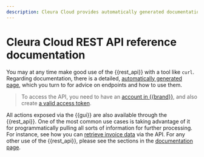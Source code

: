```yaml
---
description: Cleura Cloud provides automatically generated documentation for its REST API.
---
```

# Cleura Cloud REST API reference documentation

You may at any time make good use of the {{rest_api}} with a
tool like `curl`. Regarding documentation, there is a detailed,
[automatically generated page](https://apidoc.cleura.cloud),
which you turn to for advice on endpoints and how to use them.

> To access the API, you need to have an
[account in {{brand}}](../../howto/getting-started/create-account),
and also create
[a valid access token](../../howto/getting-started/accessing-cc-rest-api).

All actions exposed via the {{gui}} are also available through the
{{rest_api}}. One of the most common use cases is taking advantage
of it for programmatically pulling all sorts of information for
further processing. For instance, see how you can
[retrieve invoice data](../../howto/account-billing/rest-invoice-data)
via the API. For any other use of the {{rest_api}}, please see
the sections in the
[documentation page](https://apidoc.cleura.cloud).
